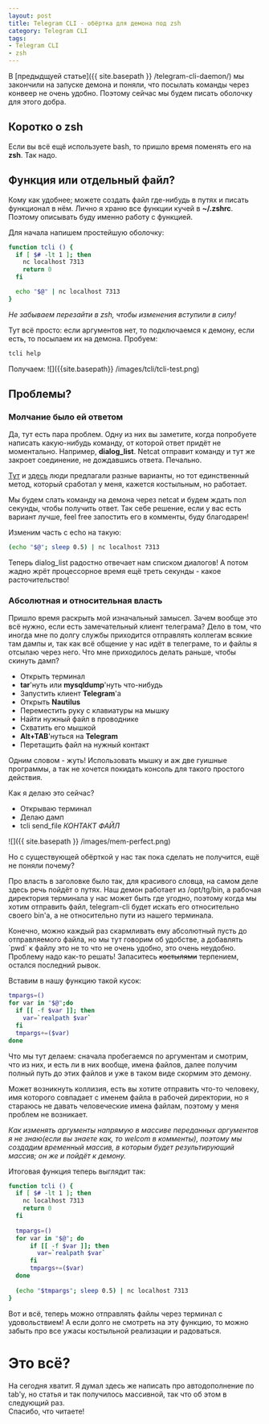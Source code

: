 ```yaml
---
layout: post
title: Telegram CLI - обёртка для демона под zsh
category: Telegram CLI
tags:
- Telegram CLI
- zsh
---
```


В [предыдщуей статье]({{ site.basepath }} /telegram-cli-daemon/) мы закончили на запуске демона и поняли, что посылать команды через конвеер не очень удобно. Поэтому сейчас мы будем писать оболочку для этого добра.

## Коротко о zsh
Если вы всё ещё используете bash, то пришло время поменять его на **zsh**. Так надо.

## Функция или отдельный файл?
Кому как удобнее; можете создать файл где-нибудь в путях и писать функционал в нём. Лично я храню все функции кучей в **~/.zshrc**. Поэтому описывать буду именно работу с функцией.

Для начала напишем простейшую оболочку:

``` bash
function tcli () {
  if [ $# -lt 1 ]; then
    nc localhost 7313
    return 0
  fi

  echo "$@" | nc localhost 7313
}
```

*Не забываем перезайти в zsh, чтобы изменения вступили в силу!*

Тут всё просто: если аргументов нет, то подключаемся к демону, если есть, то посылаем их на демона. Пробуем:

``` bash
tcli help
```

Получаем:
![]({{site.basepath}} /images/tcli/tcli-test.png)

## Проблемы?

### Молчание было ей ответом

Да, тут есть пара проблем. Одну из них вы заметите, когда попробуете написать какую-нибудь команду, от которой ответ придёт не моментально. Например, **dialog_list**. Netcat отправит команду и тут же закроет соединение, не дождавшись ответа. Печально.  

[Тут](https://superuser.com/questions/261900/how-can-i-pipe-commands-to-a-netcat-that-will-stay-alive) и [здесь](https://unix.stackexchange.com/questions/150385/nc-not-waiting-for-server-disconnect-on-os-x) люди предлагали разные варианты, но тот единственный метод, который сработал у меня, кажется костыльным, но работает.  

Мы будем слать команду на демона через netcat и будем ждать пол секунды, чтобы получить ответ. Так себе решение, если у вас есть вариант лучше, feel free запостить его в комменты, буду благодарен!  

Изменим часть с echo на такую:

``` bash
(echo "$@"; sleep 0.5) | nc localhost 7313
```

Теперь dialog_list радостно отвечает нам списком диалогов! А потом жадно жрёт процессорное время ещё треть секунды - какое расточительство!

### Абсолютная и относительная власть

Пришло время раскрыть мой изначальный замысел. Зачем вообще это всё нужно, если есть замечательный клиент телеграма? Дело в том, что иногда мне по долгу службы приходится отправлять коллегам всякие там дампы и, так как всё общение у нас идёт в телеграме, то и файлы я отсылаю через него. Что мне приходилось делать раньше, чтобы скинуть дамп?

* Открыть терминал
* **tar**'нуть или **mysqldump**'нуть что-нибудь
* Запустить клиент **Telegram**'a
* Открыть **Nautilus**
* Переместить руку с клавиатуры на мышку
* Найти нужный файл в проводнике
* Схватить его мышкой
* **Alt+TAB**'нуться на **Telegram**
* Перетащить файл на нужный контакт

Одним словом - жуть! Использовать мышку и аж две гуишные программы, а так не хочется покидать консоль для такого простого действия.  

Как я делаю это сейчас?

* Открываю терминал
* Делаю дамп
* tcli send_file *КОНТАКТ* *ФАЙЛ*

![]({{ site.basepath }} /images/mem-perfect.png)

Но с существующей обёрткой у нас так пока сделать не получится, ещё не поняли почему?  

Про власть в заголовке было так, для красивого словца, на самом деле здесь речь пойдёт о путях. Наш демон работает из /opt/tg/bin, а рабочая директория терминала у нас может быть где угодно, поэтому когда мы хотим отправить файл, telegram-cli будет искать его относительно своего bin'a, а не относительно пути из нашего терминала.  

Конечно, можно каждый раз скармливать ему абсолютный пусть до отправляемого файла, но мы тут говорим об удобстве, а добавлять \`pwd\` к файлу это не то что не очень удобно, это очень неудобно. Проблему надо как-то решать! Запаситесь ~~костылями~~ терпением, остался последний рывок.  

Вставим в нашу функцию такой кусок:

```bash
tmpargs=()
for var in "$@";do
  if [[ -f $var ]]; then
    var=`realpath $var`
  fi
  tmpargs+=($var)
done
```

Что мы тут делаем: сначала пробегаемся по аргументам и смотрим, что из них, и есть ли в них вообще, имена файлов, далее получим полный путь до этих файлов и уже в таком виде скормим это демону.

Может возникнуть коллизия, есть вы хотите отправить что-то человеку, имя которого совпадает с именем файла в рабочей директории, но я стараюсь не давать человеческие имена файлам, поэтому у меня проблем не возникает.  

*Как изменять аргументы напрямую в массиве переданных аргументов я не знаю(если вы знаете как, то welcom в комменты), поэтому мы создадим временный массив, в которым будет результирующий массив; он же и пойдёт к демону.*  

Итоговая функция теперь выглядит так:

```bash
function tcli () {
  if [ $# -lt 1 ]; then
    nc localhost 7313
    return 0
  fi
  
  tmpargs=()
  for var in "$@"; do
      if [[ -f $var ]]; then
        var=`realpath $var`
      fi
      tmpargs+=($var)
  done
  
  (echo "$tmpargs"; sleep 0.5) | nc localhost 7313
}
```

Вот и всё, теперь можно отправлять файлы через терминал с удовольствием! А если долго не смотреть на эту функцию, то можно забыть про все ужасы костыльной реализации и радоваться.

# Это всё?

На сегодня хватит. Я думал здесь же написать про автодополнение по tab'у, но статья и так получилось массивной, так что об этом в следующий раз.  
Спасибо, что читаете!